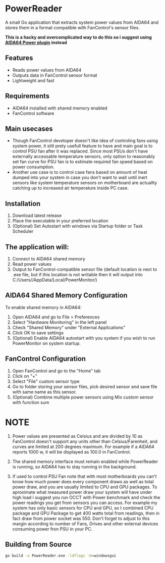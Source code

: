 # PowerReader

A small Go application that extracts system power values from AIDA64 and stores them in a format compatible with FanControl's sensor files.

**This is a hacky and overcomplicated way to do this so i suggest using [AIDA64 Power plugin](https://github.com/HomidWay/FanControl.AIDA64Power) instead**

## Features
- Reads power values from AIDA64
- Outputs data in FanControl sensor format
- Lightweight and fast

## Requirements
- AIDA64 installed with shared memory enabled
- FanControl software

## Main usecases
-  Though FanControl developer doesn't like idea of controling fans using system power, it still prety usefull feature to have and main goal is to control PSU fan after it was replaced.
 Since most PSUs don't have externally accessable temperature sensors, only option to reasonably set fan curve for PSU fan is to estimate required fan speed based on power consumption.
-  Another use case is to control case fans based on amount of heat dumped into your system in case you don't want to wait until inert sensors like system temperature sensors on motherboard are actuallty catching up to increased air temperature inside PC case.

## Installation
1. Download latest release
2. Place the executable in your preferred location
3. (Optional) Set Autostart with windows via Startup folder or Task Scheduler


## The application will:
1. Connect to AIDA64 shared memory
2. Read power values
3. Output to FanControl-compatible sensor file (default location is next to .exe file, but if this location is not writable then it will output into C:/Users/<username>/AppData/Local/PowerMonitor/)

## AIDA64 Shared Memory Configuration
To enable shared memory in AIDA64:
1. Open AIDA64 and go to File > Preferences
2. Select "Hardware Monitoring" in the left panel
3. Check "Shared Memory" under "External Applications"
4. Click OK to save settings
5. (Optional) Enable AIDA64 autostart with you system if you wish to run PowerMonitor on system startup.

## FanControl Configuration
1. Open FanControl and go to the "Home" tab
2. Click on "+"
3. Select "File" custom sensor type
4. Go to folder storing your sensor files, pick desired sensor and save file with same name as this sensor.
5. (Optional) Combine multiple power sensors using Mix custom sensor with function sum

# NOTE
1. Power values are presented as Celsius and are divided by 10 as FanControl doesn't support any units other than Celsius/Farenheit, and curves are limited at 200 degrees maximum.
For example if a AIDA64 reports 1000 w, it will be displayed as 100.0 in FanControl.

2. The shared memory interface must remain enabled while PowerReader is running, so AIDA64 has to stay running in the background.

3. If used to control PSU Fan note that with most motherboards you can't know how much power does every component draws as well as total power draw, and you are usually limited to CPU and GPU packages.
To aproximate what measured power draw your system will have under high load i suggest you run OCCT with Power benchmark and check the power readings you get from sensors you can access.
For example my system has only basic sensors for CPU and GPU, so I combined CPU package and GPU Package to get 400 watts total from readings, then in fact draw from power socket was 550.
Don't forget to adjust to this margin according to number of Fans, Drives and other external devices consuming power fron PSU in your PC.

## Building from Source
```sh
go build -o PowerReader.exe -ldflags -H=windowsgui
```
